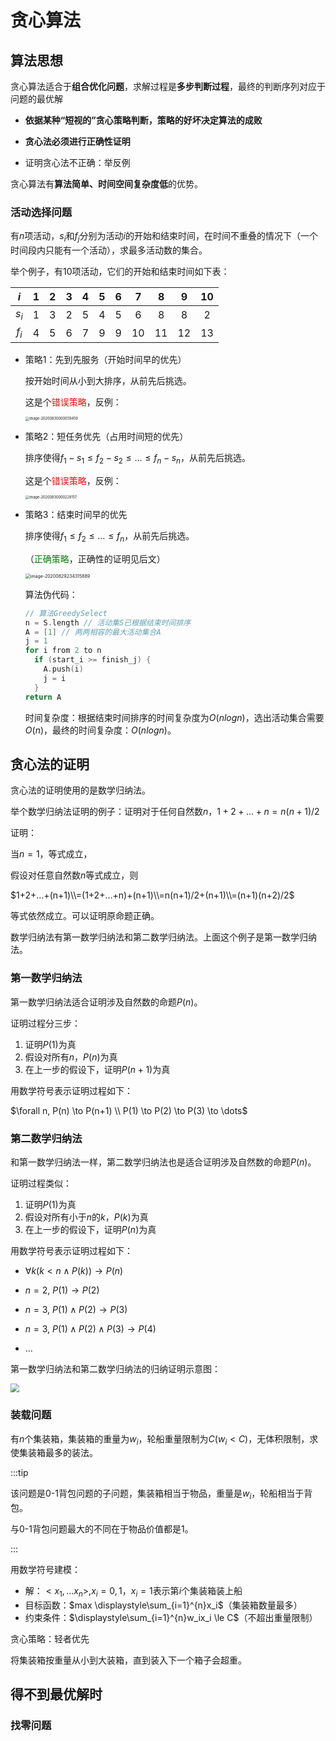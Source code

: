 # 贪心算法

## 算法思想

贪心算法适合于**组合优化问题**，求解过程是**多步判断过程**，最终的判断序列对应于问题的最优解

* **依据某种“短视的”贪心策略判断，策略的好坏决定算法的成败**

* **贪心法必须进行正确性证明**
* 证明贪心法不正确：举反例

贪心算法有**算法简单、时间空间复杂度低**的优势。

### 活动选择问题

有$n$项活动，$s_i$和$f_j$分别为活动$i$的开始和结束时间，在时间不重叠的情况下（一个时间段内只能有一个活动），求最多活动数的集合。

举个例子，有10项活动，它们的开始和结束时间如下表：

|  $i$  |  1   |  2   |  3   |  4   |  5   |  6   |  7   |  8   |  9   |  10  |
| :---: | :--: | :--: | :--: | :--: | :--: | :--: | :--: | :--: | :--: | :--: |
| $s_i$ |  1   |  3   |  2   |  5   |  4   |  5   |  6   |  8   |  8   |  2   |
| $f_i$ |  4   |  5   |  6   |  7   |  9   |  9   |  10  |  11  |  12  |  13  |

* 策略1：先到先服务（开始时间早的优先）

  按开始时间从小到大排序，从前先后挑选。

  这是个<span style="color: red">错误策略</span>，反例：

  <img src="https://tva1.sinaimg.cn/large/007S8ZIlgy1gi84kc0motj312i09o3zg.jpg" alt="image-20200830000059459" style="zoom: 40%;" />

* 策略2：短任务优先（占用时间短的优先）

  排序使得$f_1 - s_1 \le f_2 - s_2 \le \dots \le f_n - s_n$，从前先后挑选。

  这是个<span style="color: red">错误策略</span>，反例：

  <img src="https://tva1.sinaimg.cn/large/007S8ZIlgy1gi84ludqp1j311a09kab1.jpg" alt="image-20200830000228157" style="zoom:40%;" />

* 策略3：结束时间早的优先

  排序使得$f_1 \le f_2 \le \dots \le f_n$，从前先后挑选。

  （<span style="color: green">正确策略</span>，正确性的证明见后文）



  <img src="https://tva1.sinaimg.cn/large/007S8ZIlgy1gi842diwj1j317o0icad7.jpg" alt="image-20200829234315889" style="zoom:50%;" />

  算法伪代码：

  ```c
  // 算法GreedySelect
  n = S.length // 活动集S已根据结束时间排序
  A = [1] // 两两相容的最大活动集合A
  j = 1
  for i from 2 to n
    if (start_i >= finish_j) {
      A.push(i)
      j = i
    }
  return A
  ```

  时间复杂度：根据结束时间排序的时间复杂度为$O(nlogn)$，选出活动集合需要$O(n)$，最终的时间复杂度：$O(nlogn)$。

## 贪心法的证明

贪心法的证明使用的是数学归纳法。

举个数学归纳法证明的例子：证明对于任何自然数$n$，$1+2+ ... +n = n(n+1)/2$

证明：

当$n=1$，等式成立，

假设对任意自然数$n$等式成立，则

$1+2+...+(n+1)\\=(1+2+...+n)+(n+1)\\=n(n+1)/2+(n+1)\\=(n+1)(n+2)/2$

等式依然成立。可以证明原命题正确。

数学归纳法有第一数学归纳法和第二数学归纳法。上面这个例子是第一数学归纳法。

### 第一数学归纳法

第一数学归纳法适合证明涉及自然数的命题$P(n)$。

证明过程分三步：

1. 证明$P(1)$为真
2. 假设对所有$n$，$P(n)$为真
3. 在上一步的假设下，证明$P(n+1)$为真

用数学符号表示证明过程如下：

$\forall n, P(n) \to P(n+1) \\ P(1) \to P(2) \to P(3) \to \dots$

### 第二数学归纳法

和第一数学归纳法一样，第二数学归纳法也是适合证明涉及自然数的命题$P(n)$。

证明过程类似：

1. 证明$P(1)$为真
2. 假设对所有小于$n$的$k$，$P(k)$为真
3. 在上一步的假设下，证明$P(n)$为真

用数学符号表示证明过程如下：

* $\forall k(k < n \wedge P(k)) \to P(n)$

* $n=2, \ P(1) \to P(2)$
* $n=3, \ P(1) \wedge P(2) \to P(3)$
* $n=3, \ P(1) \wedge P(2) \wedge P(3) \to P(4)$
* $\dots$

第一数学归纳法和第二数学归纳法的归纳证明示意图：

<img src="https://tva1.sinaimg.cn/large/008i3skNgy1gutwtwflggj60az080glu02.jpg" style="zoom:90%;" />

### 装载问题

有$n$个集装箱，集装箱的重量为$w_i$，轮船重量限制为$C(w_i < C)$，无体积限制，求使集装箱最多的装法。

:::tip

该问题是0-1背包问题的子问题，集装箱相当于物品，重量是$w_i$，轮船相当于背包。

与0-1背包问题最大的不同在于物品价值都是1。

:::

用数学符号建模：

* 解：$<x_1,...x_n>, x_i = 0,1$，$x_i = 1$表示第$i$个集装箱装上船
* 目标函数：$max \displaystyle\sum_{i=1}^{n}x_i$（集装箱数量最多）
* 约束条件：$\displaystyle\sum_{i=1}^{n}w_ix_i \le C$（不超出重量限制）

贪心策略：轻者优先

将集装箱按重量从小到大装箱，直到装入下一个箱子会超重。

## 得不到最优解时

### 找零问题
